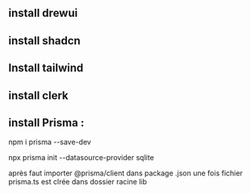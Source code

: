 ## install drewui 
## install shadcn
## Install tailwind

## install clerk 
## install Prisma : 
npm i prisma --save-dev

npx prisma init --datasource-provider sqlite 

après faut importer  @prisma/client dans package .json une fois fichier prisma.ts est clrée dans dossier racine lib

